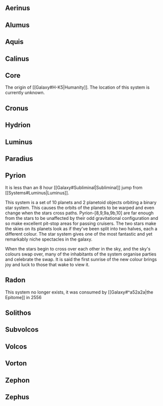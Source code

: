 ## Aerinus

## Alumus
## Aquis
## Calinus
## Core
The origin of [[Galaxy#H-K5|Humanity]].
The location of this system is currently unknown.
## Cronus
## Hydrion
## Luminus
## Paradius
## Pyrion
It is less than an 8 hour [[Galaxy#Subliminal|Subliminal]] jump from [[Systems#Luminus|Luminus]].

This system is a set of 10 planets and 2 planetoid objects orbiting a binary star system. This causes the orbits of the planets to be warped and even change when the stars cross paths. Pyrion-\[8,9,9a,9b,10] are far enough from the stars to be unaffected by their odd gravitational configuration and so make excellent pit-stop areas for passing cruisers. The two stars make the skies on its planets look as if they've been split into two halves, each a different colour. The star system gives one of the most fantastic and yet remarkably niche spectacles in the galaxy.

 When the stars begin to cross over each other in the sky, and the sky's colours swap over, many of the inhabitants of the system organise parties and celebrate the swap. It is said the first sunrise of the new colour brings joy and luck to those that wake to view it.
## Radon
This system no longer exists, it was consumed by [[Galaxy#^a52a2a|the Epitome]] in 2556
## Solithos
## Subvolcos
## Volcos
## Vorton
## Zephon
## Zephus